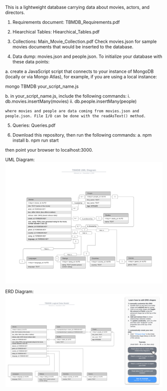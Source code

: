 This is a lightweight database carrying data about movies, actors, and directors.

1. Requirements document: TBMDB_Requirements.pdf

2. Hiearchical Tables: Hiearchical_Tables.pdf

3. Collections: Main_Movie_Collection.pdf
   Check movies.json for sample movies documents that would be inserted to the database.

4. Data dump: movies.json and people.json. To initialize your database with these data points:

  a. create a JavaScript script that connects to your instance of MongoDB (locally or via Mongo Atlas), for example, if you are using a local instance:

  mongo TBMDB your_script_name.js

  b. in your_script_name.js, include the following commands:
    i. db.movies.insertMany(movies)
    ii. db.people.insertMany(people)

    where movies and people are data coming from movies.json and people.json. File I/O can be done with the readAsText() method.

5. Queries: Queries.pdf

6. Download this repository, then run the following commands:
  a. npm install
  b. npm run start
  
  then point your browser to localhost:3000.

UML Diagram:
![UML](UML_Diagram.png)

ERD Diagram:
![ERD](ER_Diagram.png)
